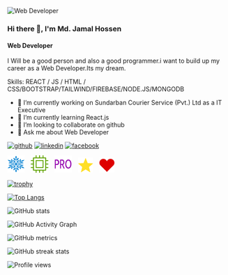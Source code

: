 ![Web Developer](https://scontent.fdac22-1.fna.fbcdn.net/v/t39.30808-6/281409507_3287698091475019_1646124601102976907_n.jpg?stp=dst-jpg_p640x640&_nc_cat=100&ccb=1-7&_nc_sid=e3f864&_nc_eui2=AeGbDObjrQVY5ukk003ypqbHxd2auRlZ2P7F3Zq5GVnY_hhEr_8_73q-VjwuAcDShK3pYL_uLBOT8VBfcY5I0T_i&_nc_ohc=Lftk77K0nAUAX9usrfl&_nc_ht=scontent.fdac22-1.fna&oh=00_AfAbJhV_N2T9YsZRLR-ztYySk7i3OThfkxpj3Jwte6-Zdw&oe=6390E52A)

### Hi there 👋, I'm Md. Jamal Hossen
#### Web Developer


I Will be a good person and also  a good programmer.i want to build up my career as a Web Developer.Its my dream.

Skills: REACT / JS / HTML / CSS/BOOTSTRAP/TAILWIND/FIREBASE/NODE.JS/MONGODB

- 🔭 I’m currently working on Sundarban Courier Service (Pvt.) Ltd as a IT Executive 
- 🌱 I’m currently learning React.js 
- 👯 I’m looking to collaborate on github 
- 💬 Ask me about Web Developer 


[<img src='https://cdn.jsdelivr.net/npm/simple-icons@3.0.1/icons/github.svg' alt='github' height='40'>](https://github.com/kamruzzaman22874)  [<img src='https://cdn.jsdelivr.net/npm/simple-icons@3.0.1/icons/linkedin.svg' alt='linkedin' height='40'>](https://www.linkedin.com/in/https://www.linkedin.com/in/jamal-hossen-b4659a257//)  [<img src='https://cdn.jsdelivr.net/npm/simple-icons@3.0.1/icons/facebook.svg' alt='facebook' height='40'>](https://www.facebook.com/https://www.facebook.com/kamruzzaman.joy.63)  

<a href='https://archiveprogram.github.com/'><img src='https://raw.githubusercontent.com/acervenky/animated-github-badges/master/assets/acbadge.gif' width='40' height='40'></a> <a href='https://docs.github.com/en/developers'><img src='https://raw.githubusercontent.com/acervenky/animated-github-badges/master/assets/devbadge.gif' width='40' height='40'></a> <a href='https://github.com/pricing'><img src='https://raw.githubusercontent.com/acervenky/animated-github-badges/master/assets/pro.gif' width='40' height='40'></a> <a href='https://stars.github.com/'><img src='https://raw.githubusercontent.com/acervenky/animated-github-badges/master/assets/starbadge.gif' width='35' height='35'></a> <a href='https://docs.github.com/en/github/supporting-the-open-source-community-with-github-sponsors'><img src='https://raw.githubusercontent.com/acervenky/animated-github-badges/master/assets/sponsorbadge.gif' width='35' height='35'></a> 

[![trophy](https://github-profile-trophy.vercel.app/?username=kamruzzaman22874)](https://github.com/ryo-ma/github-profile-trophy)

[![Top Langs](https://github-readme-stats.vercel.app/api/top-langs/?username=kamruzzaman22874)](https://github.com/anuraghazra/github-readme-stats)

![GitHub stats](https://github-readme-stats.vercel.app/api?username=kamruzzaman22874&show_icons=true&count_private=true)  

![GitHub Activity Graph](https://activity-graph.herokuapp.com/graph?username=kamruzzaman22874)  

![GitHub metrics](https://metrics.lecoq.io/kamruzzaman22874)  

![GitHub streak stats](https://streak-stats.demolab.com/?user=kamruzzaman22874)  

![Profile views](https://gpvc.arturio.dev/kamruzzaman22874)  

